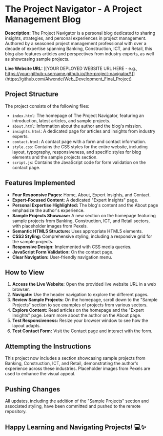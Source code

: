 # The Project Navigator - A Project Management Blog

**Description:** The Project Navigator is a personal blog dedicated to sharing insights, strategies, and personal experiences in project management. Authored by a seasoned project management professional with over a decade of expertise spanning Banking, Construction, ICT, and Retail, this blog also features articles and perspectives from industry experts, as well as showcasing sample projects.

**Live Website URL:** [\[YOUR DEPLOYED WEBSITE URL HERE - e.g., https://your-github-username.github.io/the-project-navigator/\]](https://github.com/Alwende/Web_Development_Final_Project)

## Project Structure

The project consists of the following files:

* `index.html`: The homepage of The Project Navigator, featuring an introduction, latest articles, and sample projects.
* `about.html`: Information about the author and the blog's mission.
* `insights.html`: A dedicated page for articles and insights from industry experts.
* `contact.html`: A contact page with a form and contact information.
* `style.css`: Contains the CSS styles for the entire website, including layout, typography, responsiveness, and specific styles for blog elements and the sample projects section.
* `script.js`: Contains the JavaScript code for form validation on the contact page.

## Features Implemented

* **Four Responsive Pages:** Home, About, Expert Insights, and Contact.
* **Expert-Focused Content:** A dedicated "Expert Insights" page.
* **Personal Expertise Highlighted:** The blog's content and the About page emphasize the author's experience.
* **Sample Projects Showcase:** A new section on the homepage featuring sample projects from Banking, Construction, ICT, and Retail sectors, with placeholder images from Pexels.
* **Semantic HTML5 Structure:** Uses appropriate HTML5 elements.
* **CSS3 Styling:** Comprehensive styling, including a responsive grid for the sample projects.
* **Responsive Design:** Implemented with CSS media queries.
* **JavaScript Form Validation:** On the contact page.
* **Clear Navigation:** User-friendly navigation menu.

## How to View

1.  **Access the Live Website:** Open the provided live website URL in a web browser.
2.  **Navigate:** Use the header navigation to explore the different pages.
3.  **Review Sample Projects:** On the homepage, scroll down to the "Sample Projects" section to see examples of projects from various sectors.
4.  **Explore Content:** Read articles on the homepage and the "Expert Insights" page. Learn more about the author on the About page.
5.  **Test Responsiveness:** Resize your browser window to see how the layout adapts.
6.  **Test Contact Form:** Visit the Contact page and interact with the form.

## Attempting the Instructions

This project now includes a section showcasing sample projects from Banking, Construction, ICT, and Retail, demonstrating the author's experience across these industries. Placeholder images from Pexels are used to enhance the visual appeal.

## Pushing Changes

All updates, including the addition of the "Sample Projects" section and associated styling, have been committed and pushed to the remote repository.

## Happy Learning and Navigating Projects! 💻✨